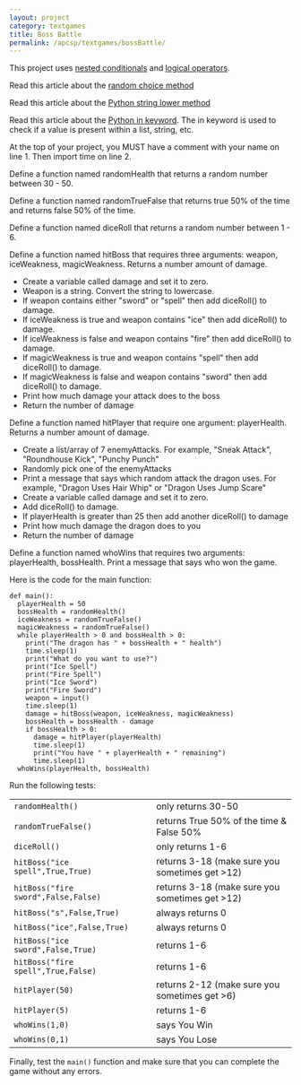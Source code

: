 ```yaml
---
layout: project
category: textgames
title: Boss Battle
permalink: /apcsp/textgames/bossBattle/
---
```

This project uses [nested conditionals](https://geek-university.com/python/nested-if-statements/) and [logical operators](https://www.tutorialspoint.com/python/logical_operators_example.htm).

Read this article about the [random choice method](https://www.w3schools.com/python/ref_random_choice.asp)

Read this article about the [Python string lower method](https://www.w3schools.com/python/ref_string_lower.asp)

Read this article about the [Python in keyword](https://www.w3schools.com/python/ref_keyword_in.asp). The in keyword is used to check if a value is present within a list, string, etc.

At the top of your project, you MUST have a comment with your name on line 1. Then import time on line 2.

Define a function named randomHealth that returns a random number between 30 - 50.

Define a function named randomTrueFalse that returns true 50% of the time and returns false 50% of the time.

Define a function named diceRoll that returns a random number between 1 - 6.

Define a function named hitBoss that requires three arguments: weapon, iceWeakness, magicWeakness. Returns a number amount of damage.
  - Create a variable called damage and set it to zero.
  - Weapon is a string. Convert the string to lowercase.
  - If weapon contains either "sword" or "spell" then add diceRoll() to damage.
  - If iceWeakness is true and weapon contains "ice" then add diceRoll() to damage.
  - If iceWeakness is false and weapon contains "fire" then add diceRoll() to damage.
  - If magicWeakness is true and weapon contains "spell" then add diceRoll() to damage.
  - If magicWeakness is false and weapon contains "sword" then add diceRoll() to damage.
  - Print how much damage your attack does to the boss
  - Return the number of damage

Define a function named hitPlayer that require one argument: playerHealth. Returns a number amount of damage.
  - Create a list/array of 7 enemyAttacks. For example, "Sneak Attack", "Roundhouse Kick", "Punchy Punch"
  - Randomly pick one of the enemyAttacks
  - Print a message that says which random attack the dragon uses. For example, "Dragon Uses Hair Whip" or "Dragon Uses Jump Scare"
  - Create a variable called damage and set it to zero.
  - Add diceRoll() to damage.
  - If playerHealth is greater than 25 then add another diceRoll() to damage
  - Print how much damage the dragon does to you
  - Return the number of damage

Define a function named whoWins that requires two arguments: playerHealth, bossHealth. Print a message that says who won the game.


Here is the code for the main function:
```
def main():
  playerHealth = 50
  bossHealth = randomHealth()
  iceWeakness = randomTrueFalse()
  magicWeakness = randomTrueFalse()
  while playerHealth > 0 and bossHealth > 0:
    print("The dragon has " + bossHealth + " health")
    time.sleep(1)
    print("What do you want to use?")
    print("Ice Spell")
    print("Fire Spell")
    print("Ice Sword")
    print("Fire Sword")
    weapon = input()
    time.sleep(1)
    damage = hitBoss(weapon, iceWeakness, magicWeakness)
    bossHealth = bossHealth - damage
    if bossHealth > 0:
      damage = hitPlayer(playerHealth)
      time.sleep(1)
      print("You have " + playerHealth + " remaining")
      time.sleep(1)
  whoWins(playerHealth, bossHealth)
```


Run the following tests:

|  |  |
|--|--|
|`randomHealth()` | only returns 30-50|
|`randomTrueFalse()` | returns True 50% of the time & False 50%|
|`diceRoll()` | only returns 1-6   |
|`hitBoss("ice spell",True,True)` | returns 3-18 (make sure you sometimes get >12) |
|`hitBoss("fire sword",False,False)` | returns 3-18 (make sure you sometimes get >12) |
|`hitBoss("s",False,True)` | always returns 0   |
|`hitBoss("ice",False,True)` | always returns 0   |
|`hitBoss("ice sword",False,True)` | returns 1-6   |
|`hitBoss("fire spell",True,False)` | returns 1-6   |
|`hitPlayer(50)`   |  returns 2-12 (make sure you sometimes get >6)|
|`hitPlayer(5)`   |  returns 1-6 |
|`whoWins(1,0)`   | says You Win  |
|`whoWins(0,1)`   | says You Lose  |

Finally, test the `main()` function and make sure that you can complete the game without any errors.
